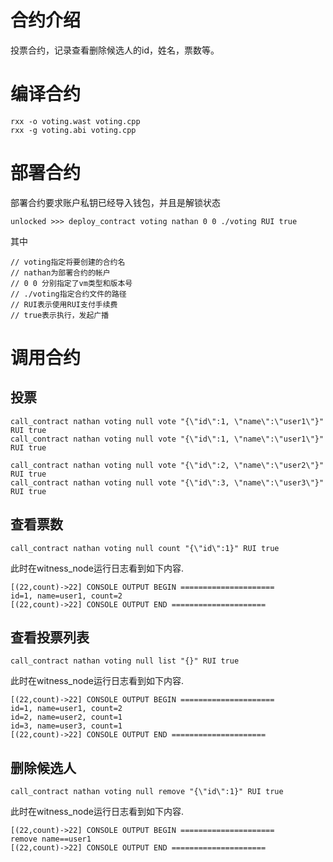 # 合约介绍
投票合约，记录查看删除候选人的id，姓名，票数等。

# 编译合约
```
rxx -o voting.wast voting.cpp
rxx -g voting.abi voting.cpp
```

# 部署合约

部署合约要求账户私钥已经导入钱包，并且是解锁状态
```
unlocked >>> deploy_contract voting nathan 0 0 ./voting RUI true
```
其中
```
// voting指定将要创建的合约名
// nathan为部署合约的帐户
// 0 0 分别指定了vm类型和版本号
// ./voting指定合约文件的路径
// RUI表示使用RUI支付手续费
// true表示执行，发起广播
```

# 调用合约

## 投票
```
call_contract nathan voting null vote "{\"id\":1, \"name\":\"user1\"}" RUI true
call_contract nathan voting null vote "{\"id\":1, \"name\":\"user1\"}" RUI true

call_contract nathan voting null vote "{\"id\":2, \"name\":\"user2\"}" RUI true
call_contract nathan voting null vote "{\"id\":3, \"name\":\"user3\"}" RUI true
```

## 查看票数
```
call_contract nathan voting null count "{\"id\":1}" RUI true
```

此时在witness_node运行日志看到如下内容.
```
[(22,count)->22] CONSOLE OUTPUT BEGIN =====================
id=1, name=user1, count=2
[(22,count)->22] CONSOLE OUTPUT END =====================
```

## 查看投票列表
```
call_contract nathan voting null list "{}" RUI true
```

此时在witness_node运行日志看到如下内容.
```
[(22,count)->22] CONSOLE OUTPUT BEGIN =====================
id=1, name=user1, count=2
id=2, name=user2, count=1
id=3, name=user3, count=1
[(22,count)->22] CONSOLE OUTPUT END =====================
```

## 删除候选人
```
call_contract nathan voting null remove "{\"id\":1}" RUI true
```
此时在witness_node运行日志看到如下内容.
```
[(22,count)->22] CONSOLE OUTPUT BEGIN =====================
remove name==user1
[(22,count)->22] CONSOLE OUTPUT END =====================
```


